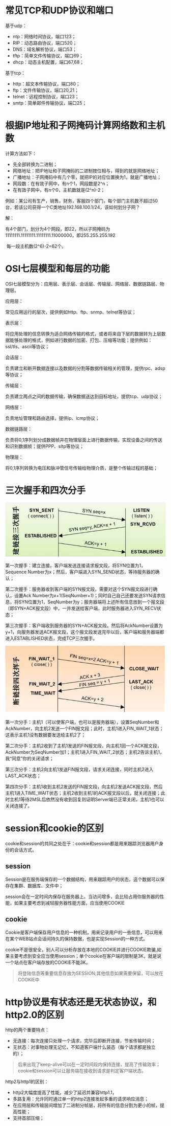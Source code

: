 # 常见TCP和UDP协议和端口

基于udp：

- ntp：网络时间协议，端口123；
- RIP：动态路由协议，端口520；
- DNS：域名解析协议，端口53；
- tftp：简单文件传输协议，端口69；
- dhcp：动态主机配置，端口67,68；

基于tcp：

- http：超文本传输协议，端口80；
- ftp：文件传输协议，端口20,21；
- telnet：远程控制协议，端口23；
- smtp：简单邮件传输协议，端口25；



# 根据IP地址和子网掩码计算网络数和主机数

计算方法如下：

- 先全部转换为二进制；
- 网络地址：把IP地址和子网掩码的二进制按位相与，得到的就是网络地址；
- 广播地址：子网掩码中有几个零，就把IP的对应位置换为1，就是广播地址；
- 网段数：在有效子网中，有n个1，网段数是2^n；
- 在有效子网中，有n个0，主机数就是(2^n)-2；



例如：某公司有生产，销售，财务，客服四个部门，每个部门主机数不超过50台，若该公司获得一个C类地址192.168.100.1/24，该如何划分子网？

解：

​	有4个部门，划分为4个网段，即22，所以子网掩码为11111111.11111111.11111111.11000000，即255.255.255.192

​	每一段主机数(2^6)-2=62个。



#  OSI七层模型和每层的功能

OSI七层模型分为：应用层、表示层、会话层、传输层、网络层、数据链路层、物理层。



应用层：

常见应用运行的层次，提供例如http、ftp、snmp、telnet等协议；

 

表示层：

将应用处理的信息转换为适合网络传输的格式，或者将来自下层的数据转为上层数据能够处理的格式，例如进行数据的加密、打包、压缩等功能；提供例如：ssl/tls、ascii等协议；

 

会话层：

负责建立和断开数据连接以及数据的分割等数据传输相关的管理，提供rpc、adsp等协议；

 

传输层：

负责建立两点之间的数据传输，确保数据送达到目标地址，提供tcp、udp协议；

 

网络层：

负责地址管理和路由选择，提供ip、icmp协议；

 

数据链路层：

负责将0,1序列划分成数据帧并在物理层面上进行数据传输，实现设备之间的传送和识别数据帧；提供PPP、sltp等协议；

 

物理层：

将0,1序列转换为电压和脉冲管信号传输给物理介质，是整个传输过程的基础；



# 三次握手和四次分手

![](statics/三次握手.png)

第一次握手：建立连接。客户端发送连接请求报文段，将SYN位置为1，Sequence Number为x；然后，客户端进入SYN_SEND状态，等待服务器的确认；

第二次握手：服务器收到客户端的SYN报文段，需要对这个SYN报文段进行确认，设置Ack Number为x+1(SeqNumber+1)；同时自己自己还要发送SYN请求信息，将SYN位置为1，SeqNumber为y；服务器端将上述所有信息放到一个报文段（即SYN+ACK报文段）中，一并发送给客户端，此时服务器进入SYN_RECV状态；

第三次握手：客户端收到服务器的SYN+ACK报文段。然后将AckNumber设置为y+1，向服务器发送ACK报文段，这个报文段发送完毕以后，客户端和服务器端都进入ESTABLISHED状态，完成TCP三次握手。



![](statics/四次分手.png)

第一次分手：主机1（可以使客户端，也可以是服务器端），设置SeqNumber和AckNumber，向主机2发送一个FIN报文段；此时，主机1进入FIN_WAIT_1状态；这表示主机1没有数据要发送给主机2了；

第二次分手：主机2收到了主机1发送的FIN报文段，向主机1回一个ACK报文段，AckNumber为SeqNumber加1；主机1进入FIN_WAIT_2状态；主机2告诉主机1，我“同意”你的关闭请求；

第三次分手：主机2向主机1发送FIN报文段，请求关闭连接，同时主机2进入LAST_ACK状态；

第四次分手：主机1收到主机2发送的FIN报文段，向主机2发送ACK报文段，然后主机1进入TIME_WAIT状态；主机2收到主机1的ACK报文段以后，就关闭连接；此时主机1等待2MSL后依然没有收到回复则证明Server端已正常关闭，主机1也可以关闭连接了。



# session和cookie的区别

cookie和session的共同之处在于：cookie和session都是用来跟踪浏览器用户身份的会话方式。



## session

Session是在服务端保存的一个数据结构，用来跟踪用户的状态，这个数据可以保存在集群、数据库、文件中；




session会在一定时间内保存在服务器上。当访问增多，会比较占用你服务器的性能，如果主要考虑到减轻服务器性能方面，应当使用COOKIE



## cookie

Cookie是客户端保存用户信息的一种机制，用来记录用户的一些信息，可以用来在某个WEB站点会话间持久的保持数据，也是实现Session的一种方式。



cookie不是很安全，别人可以分析存放在本地的COOKIE并进行COOKIE欺骗,如果主要考虑到安全应当使用session；单个cookie在客户端的限制是3K，就是说一个站点在客户端存放的COOKIE不能3K。



> 将登陆信息等重要信息存放为SESSION;其他信息如果需要保留，可以放在COOKIE中



# http协议是有状态还是无状态协议，和http2.0的区别

http的两个重要特点：

- 无连接：每次连接只处理一个请求，完毕后即断开连接，节省传输时间；
- 无状态：对事物处理无记忆，不知道客户端什么装态（每个请求都是独立的）；

> 后来出现了keep-alive可以在一定时间段内保持连接，提高了传输效率；cookie和session可以让服务端在接收到请求是判定客户端状态。



http2与http1的区别：

- http2大幅度提高了性能，减少了延迟并兼容http1.1，
- 多路复用：允许同时通过单一的http2连接发起多重的请求响应消息；
- 在应用层和传输层间增加了二进制分帧层，将所有的信息分割为更小的帧，提高性能；
- 支持首部压缩；